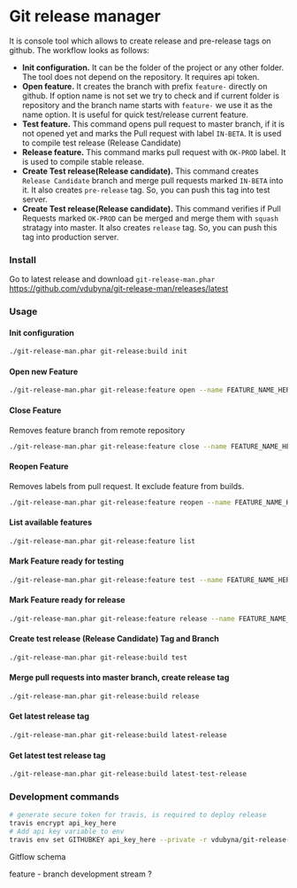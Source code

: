 # Git release manager

It is console tool which allows to create release and pre-release tags on github.
The workflow looks as follows:

* **Init configuration.** It can be the folder of the project or any other folder.
 The tool does not depend on the repository. It requires api token.
* **Open feature.** It creates the branch with prefix `feature-` directly on github.
 If option name is not set we try to check and if current folder is repository and the branch name starts
 with `feature-` we use it as the name option. It is useful for quick test/release current feature.
* **Test feature.** This command opens pull request to master branch, if it is not opened yet
 and marks the Pull request with label `IN-BETA`. It is used to compile test release (Release Candidate)
* **Release feature.** This command marks pull request with `OK-PROD` label.
 It is used to compile stable release.
* **Create Test release(Release candidate).** This command creates `Release Candidate` branch
 and merge pull requests marked `IN-BETA` into it. It also creates `pre-release` tag. So, you can push this
 tag into test server.
* **Create Test release(Release candidate).** This command verifies if Pull Requests marked `OK-PROD` can
 be merged and merge them with `squash` stratagy into master. It also creates `release` tag.
 So, you can push this tag into production server.

### Install

Go to latest release and download `git-release-man.phar`
https://github.com/vdubyna/git-release-man/releases/latest

### Usage

#### Init configuration

```bash
./git-release-man.phar git-release:build init
```


#### Open new Feature

```bash
./git-release-man.phar git-release:feature open --name FEATURE_NAME_HERE
```

#### Close Feature

Removes feature branch from remote repository

```bash
./git-release-man.phar git-release:feature close --name FEATURE_NAME_HERE
```

#### Reopen Feature

Removes labels from pull request. It exclude feature from builds.

```bash
./git-release-man.phar git-release:feature reopen --name FEATURE_NAME_HERE
```

#### List available features

```bash
./git-release-man.phar git-release:feature list
```

#### Mark Feature ready for testing

```bash
./git-release-man.phar git-release:feature test --name FEATURE_NAME_HERE
```

#### Mark Feature ready for release

```bash
./git-release-man.phar git-release:feature release --name FEATURE_NAME_HERE
```

#### Create test release (Release Candidate) Tag and Branch

```bash
./git-release-man.phar git-release:build test
```

#### Merge pull requests into master branch, create release tag

```bash
./git-release-man.phar git-release:build release
```

#### Get latest release tag

```bash
./git-release-man.phar git-release:build latest-release
```

#### Get latest test release tag

```bash
./git-release-man.phar git-release:build latest-test-release
```


### Development commands

```bash
# generate secure token for travis, is required to deploy release
travis encrypt api_key_here
# Add api key variable to env
travis env set GITHUBKEY api_key_here --private -r vdubyna/git-release-man
```


Gitflow schema

feature - branch
development stream ?

